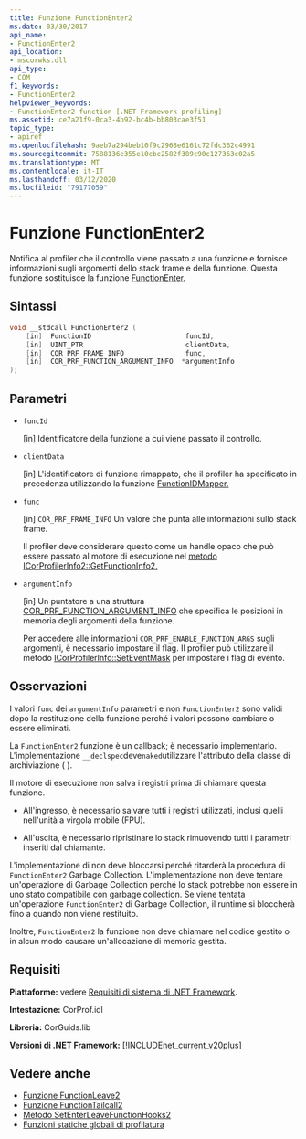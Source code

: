 ```yaml
---
title: Funzione FunctionEnter2
ms.date: 03/30/2017
api_name:
- FunctionEnter2
api_location:
- mscorwks.dll
api_type:
- COM
f1_keywords:
- FunctionEnter2
helpviewer_keywords:
- FunctionEnter2 function [.NET Framework profiling]
ms.assetid: ce7a21f9-0ca3-4b92-bc4b-bb803cae3f51
topic_type:
- apiref
ms.openlocfilehash: 9aeb7a294beb10f9c2968e6161c72fdc362c4991
ms.sourcegitcommit: 7588136e355e10cbc2582f389c90c127363c02a5
ms.translationtype: MT
ms.contentlocale: it-IT
ms.lasthandoff: 03/12/2020
ms.locfileid: "79177059"
---
```

# <a name="functionenter2-function"></a>Funzione FunctionEnter2
Notifica al profiler che il controllo viene passato a una funzione e fornisce informazioni sugli argomenti dello stack frame e della funzione. Questa funzione sostituisce la funzione [FunctionEnter.](functionenter-function.md)  
  
## <a name="syntax"></a>Sintassi  
  
```cpp  
void __stdcall FunctionEnter2 (  
    [in]  FunctionID                       funcId,
    [in]  UINT_PTR                         clientData,
    [in]  COR_PRF_FRAME_INFO               func,
    [in]  COR_PRF_FUNCTION_ARGUMENT_INFO  *argumentInfo  
);  
```  
  
## <a name="parameters"></a>Parametri

- `funcId`

  \[in] Identificatore della funzione a cui viene passato il controllo.

- `clientData`

  \[in] L'identificatore di funzione rimappato, che il profiler ha specificato in precedenza utilizzando la funzione [FunctionIDMapper.](functionidmapper-function.md)
  
- `func`

  \[in] `COR_PRF_FRAME_INFO` Un valore che punta alle informazioni sullo stack frame.
  
  Il profiler deve considerare questo come un handle opaco che può essere passato al motore di esecuzione nel [metodo ICorProfilerInfo2::GetFunctionInfo2.](icorprofilerinfo2-getfunctioninfo2-method.md)  
  
- `argumentInfo`

  \[in] Un puntatore a una struttura [COR_PRF_FUNCTION_ARGUMENT_INFO](cor-prf-function-argument-info-structure.md) che specifica le posizioni in memoria degli argomenti della funzione.

  Per accedere alle informazioni `COR_PRF_ENABLE_FUNCTION_ARGS` sugli argomenti, è necessario impostare il flag. Il profiler può utilizzare il metodo [ICorProfilerInfo::SetEventMask](icorprofilerinfo-seteventmask-method.md) per impostare i flag di evento.

## <a name="remarks"></a>Osservazioni  
 I valori `func` dei `argumentInfo` parametri e non `FunctionEnter2` sono validi dopo la restituzione della funzione perché i valori possono cambiare o essere eliminati.  
  
 La `FunctionEnter2` funzione è un callback; è necessario implementarlo. L'implementazione `__declspec`deve`naked`utilizzare l'attributo della classe di archiviazione ( ).  
  
 Il motore di esecuzione non salva i registri prima di chiamare questa funzione.  
  
- All'ingresso, è necessario salvare tutti i registri utilizzati, inclusi quelli nell'unità a virgola mobile (FPU).  
  
- All'uscita, è necessario ripristinare lo stack rimuovendo tutti i parametri inseriti dal chiamante.  
  
 L'implementazione di non deve bloccarsi perché ritarderà la procedura di `FunctionEnter2` Garbage Collection. L'implementazione non deve tentare un'operazione di Garbage Collection perché lo stack potrebbe non essere in uno stato compatibile con garbage collection. Se viene tentata un'operazione `FunctionEnter2` di Garbage Collection, il runtime si bloccherà fino a quando non viene restituito.  
  
 Inoltre, `FunctionEnter2` la funzione non deve chiamare nel codice gestito o in alcun modo causare un'allocazione di memoria gestita.  
  
## <a name="requirements"></a>Requisiti  
 **Piattaforme:** vedere [Requisiti di sistema di .NET Framework](../../../../docs/framework/get-started/system-requirements.md).  
  
 **Intestazione:** CorProf.idl  
  
 **Libreria:** CorGuids.lib  
  
 **Versioni di .NET Framework:** [!INCLUDE[net_current_v20plus](../../../../includes/net-current-v20plus-md.md)]  
  
## <a name="see-also"></a>Vedere anche

- [Funzione FunctionLeave2](functionleave2-function.md)
- [Funzione FunctionTailcall2](functiontailcall2-function.md)
- [Metodo SetEnterLeaveFunctionHooks2](icorprofilerinfo2-setenterleavefunctionhooks2-method.md)
- [Funzioni statiche globali di profilatura](profiling-global-static-functions.md)
